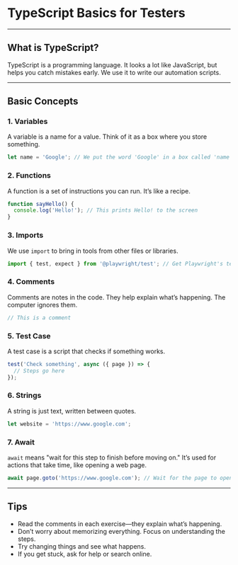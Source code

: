 # TypeScript Basics for Testers

---

## What is TypeScript?
TypeScript is a programming language. It looks a lot like JavaScript, but helps you catch mistakes early. We use it to write our automation scripts.

---

## Basic Concepts

### 1. Variables
A variable is a name for a value. Think of it as a box where you store something.
```typescript
let name = 'Google'; // We put the word 'Google' in a box called 'name'
```

### 2. Functions
A function is a set of instructions you can run. It’s like a recipe.
```typescript
function sayHello() {
  console.log('Hello!'); // This prints Hello! to the screen
}
```

### 3. Imports
We use `import` to bring in tools from other files or libraries.
```typescript
import { test, expect } from '@playwright/test'; // Get Playwright's test tools
```

### 4. Comments
Comments are notes in the code. They help explain what’s happening. The computer ignores them.
```typescript
// This is a comment
```

### 5. Test Case
A test case is a script that checks if something works.
```typescript
test('Check something', async ({ page }) => {
  // Steps go here
});
```

### 6. Strings
A string is just text, written between quotes.
```typescript
let website = 'https://www.google.com';
```

### 7. Await
`await` means "wait for this step to finish before moving on." It’s used for actions that take time, like opening a web page.
```typescript
await page.goto('https://www.google.com'); // Wait for the page to open
```

---

## Tips 
- Read the comments in each exercise—they explain what’s happening.
- Don’t worry about memorizing everything. Focus on understanding the steps.
- Try changing things and see what happens.
- If you get stuck, ask for help or search online.


